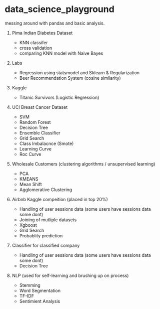 # data_science_playground
messing around with pandas and basic analysis. 

1. Pima Indian Diabetes Dataset
    - KNN classifer 
    - cross validation
    - comparing KNN model with Naive Bayes

2. Labs
    - Regression using statsmodel and Sklearn & Regularization
    - Beer Recommendation System (cosine similarity) 
    
3. Kaggle
    - Titanic Survivors (Logistic Regression)

4. UCI Breast Cancer Dataset
    - SVM
    - Random Forest
    - Decision Tree
    - Ensemble Classifier
    - Grid Search
    - Class Imbalacnce (Smote)
    - Learning Curve
    - Roc Curve

5. Wholesale Customers (clustering algorithms / unsupervised learning)
    - PCA
    - KMEANS
    - Mean Shift
    - Agglomerative Clustering

6. Airbnb Kaggle compeition (placed in top 20%)
    - Handling of user sessions data (some users have sessions data some dont)
    - Joining of mutliple datasets
    - Xgboost
    - Grid Search
    - Probablity prediction

7. Classifier for classified company
    - Handling of user sessions data (some users have sessions data some dont)
    - Decision Tree

8. NLP (used for self-learning and brushing up on process)
    - Stemming
    - Word Segmentation
    - TF-IDF
    - Sentimient Analysis

